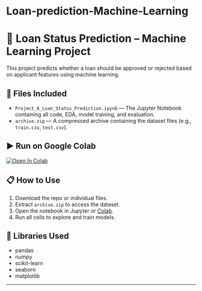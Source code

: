# Loan-prediction-Machine-Learning

# 🏦 Loan Status Prediction – Machine Learning Project

This project predicts whether a loan should be approved or rejected based on applicant features using machine learning.

## 📁 Files Included

- `Project_6_Loan_Status_Prediction.ipynb` — The Jupyter Notebook containing all code, EDA, model training, and evaluation.
- `archive.zip` — A compressed archive containing the dataset files (e.g., `train.csv`, `test.csv`).

## ▶️ Run on Google Colab

[![Open In Colab](https://colab.research.google.com/assets/colab-badge.svg)](https://colab.research.google.com/github/wotevr/Loan-prediction-Machine-Learning/blob/main/Project_6_Loan_Status_Prediction.ipynb)

## 📋 How to Use

1. Download the repo or individual files.
2. Extract `archive.zip` to access the dataset.
3. Open the notebook in Jupyter or [Colab](https://colab.research.google.com).
4. Run all cells to explore and train models.

## 🧠 Libraries Used

- pandas  
- numpy  
- scikit-learn  
- seaborn  
- matplotlib  

---


